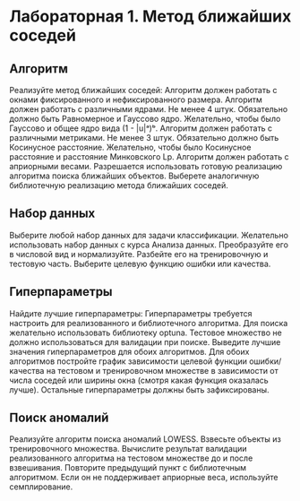 # Лабораторная 1. Метод ближайших соседей

## Алгоритм
Реализуйте метод ближайших соседей:
Алгоритм должен работать с окнами фиксированного и нефиксированного размера.
Алгоритм должен работать с различными ядрами. Не менее 4 штук. Обязательно должно быть Равномерное и Гауссово ядро. Желательно, чтобы было Гауссово и общее ядро вида (1 - |u|ᵃ)ᵇ.
Алгоритм должен работать с различными метриками. Не менее 3 штук. Обязательно должно быть Косинусное расстояние. Желательно, чтобы было Косинусное расстояние и расстояние Минковского Lp.
Алгоритм должен работать с априорными весами.
Разрешается использовать готовую реализацию алгоритма поиска ближайших объектов.
Выберете аналогичную библиотечную реализацию  метода ближайших соседей.
## Набор данных
Выберите любой набор данных для задачи классификации. Желательно использовать набор данных с курса Анализа данных.
Преобразуйте его в числовой вид и нормализуйте.
Разбейте его на тренировочную и тестовую часть.
Выберите целевую функцию ошибки или качества.
## Гиперпараметры
Найдите лучшие гиперпараметры:
Гиперпараметры требуется настроить для реализованного и библиотечного алгоритма.
Для поиска желательно использовать библиотеку optuna.
Тестовое множество не должно использоваться для валидации при поиске.
Выведите лучшие значения гиперпараметров для обоих алгоритмов.
Для обоих алгоритмов постройте график зависимости целевой функции ошибки/качества на тестовом и тренировочном множестве в зависимости от числа соседей или ширины окна (смотря какая функция оказалась лучше). Остальные гиперпараметры должны быть зафиксированы.
## Поиск аномалий
Реализуйте алгоритм поиска аномалий LOWESS.
Взвесьте объекты из тренировочного множества.
Вычислите результат валидации реализованного алгоритма на тестовом множестве до и после взвешивания.
Повторите предыдущий пункт с библиотечным алгоритмом. Если он не поддерживает априорные веса, используйте семплирование.

